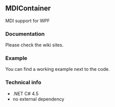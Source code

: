 ## MDIContainer
MDI support for WPF

### Documentation
Please check the wiki sites.

### Example
You can find a working example next to the code.

### Technical info
* .NET C# 4.5
* no external dependency
